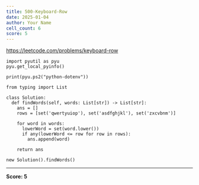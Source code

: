 ```yaml
---
title: 500-Keyboard-Row
date: 2025-01-04
author: Your Name
cell_count: 6
score: 5
---
```


https://leetcode.com/problems/keyboard-row


```
import pyutil as pyu
pyu.get_local_pyinfo()
```


```
print(pyu.ps2("python-dotenv"))
```


```
from typing import List
```


```
class Solution:
  def findWords(self, words: List[str]) -> List[str]:
    ans = []
    rows = [set('qwertyuiop'), set('asdfghjkl'), set('zxcvbnm')]

    for word in words:
      lowerWord = set(word.lower())
      if any(lowerWord <= row for row in rows):
        ans.append(word)

    return ans
```


```
new Solution().findWords()
```


---
**Score: 5**